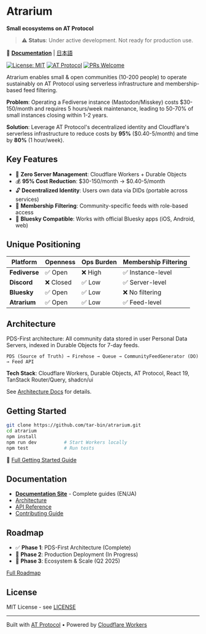# Atrarium

**Small ecosystems on AT Protocol**

> ⚠️ **Status**: Under active development. Not ready for production use.

📖 **[Documentation](https://docs.atrarium.net)** | [日本語](https://docs.atrarium.net/ja/)

[![License: MIT](https://img.shields.io/badge/License-MIT-yellow.svg)](https://opensource.org/licenses/MIT)
[![AT Protocol](https://img.shields.io/badge/AT%20Protocol-Compatible-blue)](https://atproto.com/)
[![PRs Welcome](https://img.shields.io/badge/PRs-welcome-brightgreen.svg)](http://makeapullrequest.com)

Atrarium enables small & open communities (10-200 people) to operate sustainably on AT Protocol using serverless infrastructure and membership-based feed filtering.

**Problem**: Operating a Fediverse instance (Mastodon/Misskey) costs $30-150/month and requires 5 hours/week maintenance, leading to 50-70% of small instances closing within 1-2 years.

**Solution**: Leverage AT Protocol's decentralized identity and Cloudflare's serverless infrastructure to reduce costs by **95%** ($0.40-5/month) and time by **80%** (1 hour/week).

## Key Features

- 🌱 **Zero Server Management**: Cloudflare Workers + Durable Objects
- 💰 **95% Cost Reduction**: $30-150/month → $0.40-5/month
- 🔓 **Decentralized Identity**: Users own data via DIDs (portable across services)
- 🎯 **Membership Filtering**: Community-specific feeds with role-based access
- 📱 **Bluesky Compatible**: Works with official Bluesky apps (iOS, Android, web)

## Unique Positioning

| Platform | Openness | Ops Burden | Membership Filtering |
|----------|----------|------------|----------------------|
| **Fediverse** | ✅ Open | ❌ High | ✅ Instance-level |
| **Discord** | ❌ Closed | ✅ Low | ✅ Server-level |
| **Bluesky** | ✅ Open | ✅ Low | ❌ No filtering |
| **Atrarium** | ✅ Open | ✅ Low | ✅ Feed-level |

## Architecture

PDS-First architecture: All community data stored in user Personal Data Servers, indexed in Durable Objects for 7-day feeds.

```
PDS (Source of Truth) → Firehose → Queue → CommunityFeedGenerator (DO) → Feed API
```

**Tech Stack**: Cloudflare Workers, Durable Objects, AT Protocol, React 19, TanStack Router/Query, shadcn/ui

See [Architecture Docs](https://docs.atrarium.net/architecture/) for details.

## Getting Started

```bash
git clone https://github.com/tar-bin/atrarium.git
cd atrarium
npm install
npm run dev          # Start Workers locally
npm test             # Run tests
```

📖 [Full Getting Started Guide](https://docs.atrarium.net/guide/getting-started.html)

## Documentation

- **[Documentation Site](https://docs.atrarium.net)** - Complete guides (EN/JA)
- [Architecture](https://docs.atrarium.net/architecture/)
- [API Reference](https://docs.atrarium.net/reference/api.html)
- [Contributing Guide](https://docs.atrarium.net/guide/contributing.html)

## Roadmap

- ✅ **Phase 1**: PDS-First Architecture (Complete)
- 🚧 **Phase 2**: Production Deployment (In Progress)
- 📅 **Phase 3**: Ecosystem & Scale (Q2 2025)

[Full Roadmap](https://docs.atrarium.net/guide/roadmap.html)

## License

MIT License - see [LICENSE](LICENSE)

---

Built with [AT Protocol](https://atproto.com/) • Powered by [Cloudflare Workers](https://workers.cloudflare.com/)